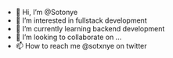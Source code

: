 - 👋 Hi, I’m @Sotonye
- 👀 I’m interested in fullstack development
- 🌱 I’m currently learning backend development
- 💞️ I’m looking to collaborate on ...
- 📫 How to reach me @sotxnye on twitter

<!---
EmmaNwosisi/EmmaNwosisi is a ✨ special ✨ repository because its `README.md` (this file) appears on your GitHub profile.
You can click the Preview link to take a look at your changes.
--->
